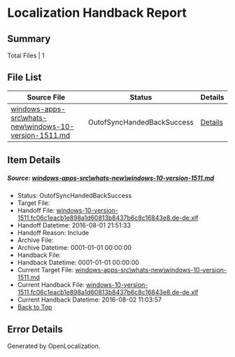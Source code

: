 # <a name='report-top'></a> Localization Handback Report

## Summary
 Total Files | 1

## File List
 Source File | Status | Details 
 ----------- | ------ | ------- 
 [windows-apps-src\whats-new\windows-10-version-1511.md](https://github.com/Microsoft/windows-apps/blob/02f47376d99f3bd044dfcb5b4b43beaf523bbc93/windows-apps-src/whats-new/windows-10-version-1511.md) | OutofSyncHandedBackSuccess | [Details](#d1b038c7b1c1bf04fbbc81cef959b7339cbfa8a17941)

## Item Details
##### <a name='d1b038c7b1c1bf04fbbc81cef959b7339cbfa8a17941'></a> Source: [windows-apps-src\whats-new\windows-10-version-1511.md](https://github.com/Microsoft/windows-apps/blob/02f47376d99f3bd044dfcb5b4b43beaf523bbc93/windows-apps-src/whats-new/windows-10-version-1511.md)
* Status: OutofSyncHandedBackSuccess
* Target File: 
* Handoff File: [windows-10-version-1511.fc06c1eacb1e898a1d60813b8437b6c8c16843e8.de-de.xlf](https://github.com/Microsoft/WDG.handoff/blob/861cbcfce515c9fd7f9049b58617b79a2ef172b2/ol-handoff/Microsoft/windows-apps.de-de/master/windows-10-version-1511.fc06c1eacb1e898a1d60813b8437b6c8c16843e8.de-de.xlf)
* Handoff Datetime: 2016-08-01 21:51:33
* Handoff Reason: Include
* Archive File: 
* Archive Datetime: 0001-01-01 00:00:00
* Handback File: 
* Handback Datetime: 0001-01-01 00:00:00
* Current Target File: [windows-apps-src\whats-new\windows-10-version-1511.md](https://github.com/Microsoft/windows-apps.de-de/blob/95694bf5af460bee2137330dae76ec1ae547f856/windows-apps-src/whats-new/windows-10-version-1511.md)
* Current Handback File: [windows-10-version-1511.fc06c1eacb1e898a1d60813b8437b6c8c16843e8.de-de.xlf](https://github.com/Microsoft/WDG.handback/blob/a3096ba23027dab6a1c0ecaf713cea76f666b4fe/ol-handback/Microsoft/windows-apps.de-de/master/windows-10-version-1511.fc06c1eacb1e898a1d60813b8437b6c8c16843e8.de-de.xlf)
* Current Handback Datetime: 2016-08-02 11:03:57
* [Back to Top](#report-top)


## Error Details

Generated by OpenLocalization.
